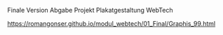 Finale Version Abgabe Projekt Plakatgestaltung WebTech

https://romangonser.github.io/modul_webtech/01_Final/Graphis_99.html
